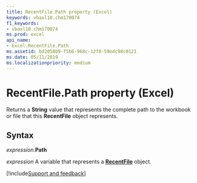 ```yaml
---
title: RecentFile.Path property (Excel)
keywords: vbaxl10.chm170074
f1_keywords:
- vbaxl10.chm170074
ms.prod: excel
api_name:
- Excel.RecentFile.Path
ms.assetid: bd2058b9-f5b6-968c-12f0-59edc98c0121
ms.date: 05/11/2019
ms.localizationpriority: medium
---
```



# RecentFile.Path property (Excel)

Returns a **String** value that represents the complete path to the workbook or file that this **RecentFile** object represents.


## Syntax

_expression_.**Path**

_expression_ A variable that represents a **[RecentFile](Excel.RecentFile.md)** object.




[!include[Support and feedback](~/includes/feedback-boilerplate.md)]